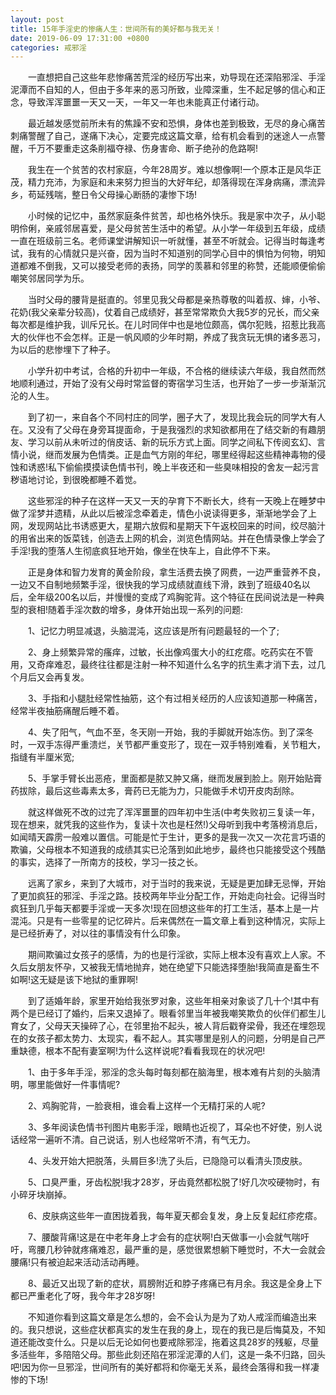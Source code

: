 ```yaml
---
layout: post
title: 15年手淫史的惨痛人生：世间所有的美好都与我无关！
date: 2019-06-09 17:31:00 +0800
categories: 戒邪淫
---
```


　　一直想把自己这些年悲惨痛苦荒淫的经历写出来，劝导现在还深陷邪淫、手淫泥潭而不自知的人，但由于多年来的恶习所致，业障深重，生不起足够的信心和正念，导致浑浑噩噩一天又一天，一年又一年也未能真正付诸行动。
　　最近越发感觉前所未有的焦躁不安和恐惧，身体也差到极致，无尽的身心痛苦刺痛警醒了自己，遂痛下决心，定要完成这篇文章，给有机会看到的迷途人一点警醒，千万不要重走这条削福夺禄、伤身害命、断子绝孙的危路啊!
　　我生在一个贫苦的农村家庭，今年28周岁。难以想像啊!一个原本正是风华正茂，精力充沛，为家庭和未来努力担当的大好年纪，却落得现在浑身病痛，漂流异乡，苟延残喘，整日令父母操心断肠的凄惨下场!
　　小时候的记忆中，虽然家庭条件贫苦，却也格外快乐。我是家中次子，从小聪明伶俐，亲戚邻居喜爱，是父母贫苦生活中的希望。从小学一年级到五年级，成绩一直在班级前三名。老师课堂讲解知识一听就懂，甚至不听就会。记得当时每逢考试，我有的心情就只是兴奋，因为当时不知道别的同学心目中的惧怕为何物，明知道都难不倒我，又可以接受老师的表扬，同学的羡慕和邻里的称赞，还能顺便偷偷嘲笑邻居同学为乐。
　　当时父母的腰背是挺直的。邻里见我父母都是亲热尊敬的叫着叔、婶，小爷、花奶(我父亲辈分较高)，仗着自己成绩好，甚至常常欺负大我5岁的兄长，而父亲每次都是维护我，训斥兄长。在儿时同伴中也是地位颇高，偶尔犯贱，招惹比我高大的伙伴也不会怎样。正是一帆风顺的少年时期，养成了我贪玩无惧的诸多恶习，为以后的悲惨埋下了种子。
　　小学升初中考试，合格的升初中一年级，不合格的继续读六年级，我自然而然地顺利通过，开始了没有父母时常监督的寄宿学习生活，也开始了一步一步渐渐沉沦的人生。
　　到了初一，来自各个不同村庄的同学，圈子大了，发现比我会玩的同学大有人在。又没有了父母在身旁耳提面命，于是我强烈的求知欲都用在了结交新的有趣朋友、学习以前从未听过的俏皮话、新的玩乐方式上面。同学之间私下传阅玄幻、言情小说，继而发展为色情类。正是血气方刚的年纪，哪里经得起这些精神毒物的侵蚀和诱惑!私下偷偷摸摸读色情书刊，晚上半夜还和一些臭味相投的舍友一起污言秽语地讨论，到很晚都睡不着觉。
　　这些邪淫的种子在这样一天又一天的孕育下不断长大，终有一天晚上在睡梦中做了淫梦并遗精，从此以后被淫念牵着走，情色小说读得更多，渐渐地学会了上网，发现网站比书诱惑更大，星期六放假和星期天下午返校回来的时间，绞尽脑汁的用省出来的饭菜钱，创造去上网的机会，浏览色情网站。并在色情录像上学会了手淫!我的堕落人生彻底疯狂地开始，像坐在快车上，自此停不下来。
　　正是身体和智力发育的黄金阶段，拿生活费去换了网费，一边严重营养不良，一边又不自制地频繁手淫，很快我的学习成绩就直线下滑，跌到了班级40名以后，全年级200名以后，并慢慢的变成了鸡胸驼背。这个特征在民间说法是一种典型的衰相!随着手淫次数的增多，身体开始出现一系列的问题:
　　1、记忆力明显减退，头脑混沌，这应该是所有问题最轻的一个了;
　　2、身上频繁异常的瘙痒，过敏，长出像鸡蛋大小的红疙瘩。吃药实在不管用，又奇痒难忍，最终往往都是注射一种不知道什么名字的抗生素才消下去，过几个月后又会再复发。
　　3、手指和小腿肚经常性抽筋，这个有过相关经历的人应该知道那一种痛苦，经常半夜抽筋痛醒后睡不着。
　　4、失了阳气，气血不至，冬天刚一开始，我的手脚就开始冻伤。到了深冬时，一双手冻得严重溃烂，关节都严重变形了，现在一双手特别难看，关节粗大，指缝有半厘米宽;
　　5、手掌手臂长出恶疮，里面都是脓又肿又痛，继而发展到脸上。刚开始贴膏药拔除，最后这些毒素太多，膏药已无能为力，只能做手术切开皮肉刮除。
　　就这样做死不改的过完了浑浑噩噩的四年初中生活(中考失败初三复读一年，现在想来，就凭我的这些作为，复读十次也是枉然!)父母听到我中考落榜消息后，如闻晴天霹雳一般难以置信。可能是忙于生计，更多的是我一次又一次花言巧语的欺骗，父母根本不知道我的成绩其实已沦落到如此地步，最终也只能接受这个残酷的事实，选择了一所南方的技校，学习一技之长。
　　远离了家乡，来到了大城市，对于当时的我来说，无疑是更加肆无忌惮，开始了更加疯狂的邪淫、手淫之路。技校两年毕业分配工作，开始走向社会。记得当时疯狂到几乎每天都要手淫或一天多次!现在回想这些年的打工生活，基本上是一片混沌。只是有一些零星的记忆碎片。后来偶然在一篇文章上看到这种情况，实际上是已经折寿了，对以往的事情没有什么印象。
　　期间欺骗过女孩子的感情，为的也是行淫欲，实际上根本没有喜欢上人家。不久后女朋友怀孕，又被我无情地抛弃，她在绝望下只能选择堕胎!我简直是畜生不如啊!这无疑是该下地狱的重罪啊!
　　到了适婚年龄，家里开始给我张罗对象，这些年相亲对象谈了几十个!其中有两个是已经订了婚约，后来又退掉了。眼看邻里当年被我嘲笑欺负的伙伴们都生儿育女了，父母天天操碎了心，在邻里抬不起头，被人背后戳脊梁骨，我还在埋怨现在的女孩子都太势力、太现实，看不起人。其实哪里是别人的问题，分明是自己严重缺德，根本不配有妻室啊!为什么这样说呢?看看我现在的状况吧!
　　1、由于多年手淫，邪淫的念头每时每刻都在脑海里，根本难有片刻的头脑清明，哪里能做好一件事情呢?
　　2、鸡胸驼背，一脸衰相，谁会看上这样一个无精打采的人呢?
　　3、多年阅读色情书刊图片电影手淫，眼睛也近视了，耳朵也不好使，别人说话经常一遍听不清。自己说话，别人也经常听不清，有气无力。
　　4、头发开始大把脱落，头屑巨多!洗了头后，已隐隐可以看清头顶皮肤。
　　5、口臭严重，牙齿松脱!我才28岁，牙齿竟然都松脱了!好几次咬硬物时，有小碎牙块崩掉。
　　6、皮肤病这些年一直困拢着我，每年夏天都会复发，身上反复起红疹疙瘩。
　　7、腰酸背痛!这是在中老年身上才会有的症状啊!白天做事一小会就气喘吁吁，弯腰几秒钟就疼痛难忍，最严重的是，感觉很累想躺下睡觉时，不大一会就会腰痛!只有被迫起来活动活动再睡。
　　8、最近又出现了新的症状，肩膀附近和脖子疼痛已有月余。我这是全身上下都已严重老化了呀，我今年才28岁呀!
　　不知道你看到这篇文章是怎么想的，会不会认为是为了劝人戒淫而编造出来的。我只想说，这些症状都真实的发生在我的身上，现在的我已是后悔莫及，不知道还能改变什么。只是以后无论如何也要戒除邪淫，拖着这具28岁的残躯，尽量多活些年，多陪陪父母。那些此刻还陷在邪淫泥潭的人们，这是一条不归路，回头吧!因为你一旦邪淫，世间所有的美好都将和你毫无关系，最终会落得和我一样凄惨的下场!